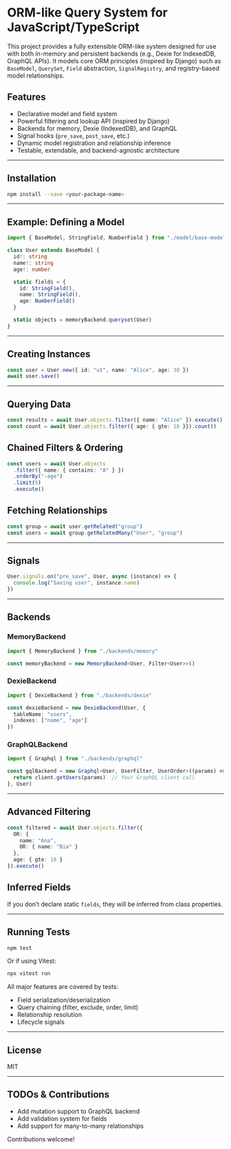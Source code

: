 # ORM-like Query System for JavaScript/TypeScript

This project provides a fully extensible ORM-like system designed for use with both in-memory and persistent backends (e.g., Dexie for IndexedDB, GraphQL APIs). It models core ORM principles (inspired by Django) such as `BaseModel`, `QuerySet`, `Field` abstraction, `SignalRegistry`, and registry-based model relationships.

## Features

- Declarative model and field system
- Powerful filtering and lookup API (inspired by Django)
- Backends for memory, Dexie (IndexedDB), and GraphQL
- Signal hooks (`pre_save`, `post_save`, etc.)
- Dynamic model registration and relationship inference
- Testable, extendable, and backend-agnostic architecture

---

## Installation

```bash
npm install --save <your-package-name>
```

---

## Example: Defining a Model

```ts
import { BaseModel, StringField, NumberField } from "./model/base-model"

class User extends BaseModel {
  id!: string
  name!: string
  age!: number

  static fields = {
    id: StringField(),
    name: StringField(),
    age: NumberField()
  }

  static objects = memoryBackend.queryset(User)
}
```

---

## Creating Instances

```ts
const user = User.new({ id: "u1", name: "Alice", age: 30 })
await user.save()
```

---

## Querying Data

```ts
const results = await User.objects.filter({ name: "Alice" }).execute()
const count = await User.objects.filter({ age: { gte: 18 }}).count()
```

## Chained Filters & Ordering

```ts
const users = await User.objects
  .filter({ name: { contains: "A" } })
  .orderBy("-age")
  .limit(5)
  .execute()
```

## Fetching Relationships

```ts
const group = await user.getRelated("group")
const users = await group.getRelatedMany("User", "group")
```

---

## Signals

```ts
User.signals.on("pre_save", User, async (instance) => {
  console.log("Saving user", instance.name)
})
```

---

## Backends

### MemoryBackend

```ts
import { MemoryBackend } from "./backends/memory"

const memoryBackend = new MemoryBackend<User, Filter<User>>()
```

### DexieBackend

```ts
import { DexieBackend } from "./backends/dexie"

const dexieBackend = new DexieBackend(User, {
  tableName: "users",
  indexes: ["name", "age"]
})
```

### GraphQLBackend

```ts
import { Graphql } from "./backends/graphql"

const gqlBackend = new Graphql<User, UserFilter, UserOrder>((params) => {
  return client.getUsers(params)  // Your GraphQL client call
}, User)
```

---

## Advanced Filtering

```ts
const filtered = await User.objects.filter({
  OR: {
    name: "Ana",
    OR: { name: "Bia" }
  },
  age: { gte: 18 }
}).execute()
```

## Inferred Fields

If you don’t declare static `fields`, they will be inferred from class properties.

---

## Running Tests

```bash
npm test
```

Or if using Vitest:

```bash
npx vitest run
```

All major features are covered by tests:

- Field serialization/deserialization
- Query chaining (filter, exclude, order, limit)
- Relationship resolution
- Lifecycle signals

---

## License

MIT

---

## TODOs & Contributions

- Add mutation support to GraphQL backend
- Add validation system for fields
- Add support for many-to-many relationships

Contributions welcome!


